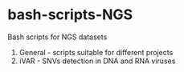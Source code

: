 # bash-scripts-NGS
Bash scripts for NGS datasets

1. General - scripts suitable for different projects
2. iVAR - SNVs detection in DNA and RNA viruses
